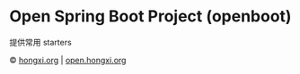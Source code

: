 # Open Spring Boot Project (openboot)
提供常用 starters

&copy; [hongxi.org](http://hongxi.org) | [open.hongxi.org](http://open.hongxi.org)